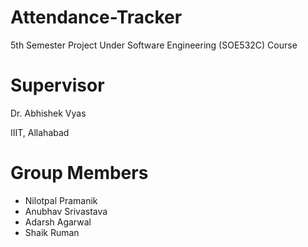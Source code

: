 # Attendance-Tracker

5th Semester Project Under Software Engineering (SOE532C) Course

# Supervisor
Dr. Abhishek Vyas

IIIT, Allahabad

# Group Members
* Nilotpal Pramanik
* Anubhav Srivastava
* Adarsh Agarwal
* Shaik Ruman

